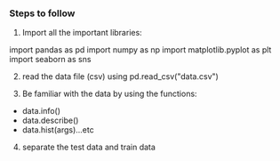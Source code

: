 ### Steps to follow

1. Import all the important libraries:

import pandas as pd
import numpy as np
import matplotlib.pyplot as plt
import seaborn as sns

2. read the data file (csv) using pd.read_csv("data.csv")

3. Be familiar with the data by using the functions:

- data.info()
- data.describe()
- data.hist(args)...etc

4. separate the test data and train data
